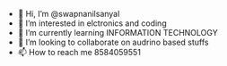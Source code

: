 - 👋 Hi, I’m @swapnanilsanyal
- 👀 I’m interested in elctronics and coding
- 🌱 I’m currently learning INFORMATION TECHNOLOGY
- 💞️ I’m looking to collaborate on audrino based stuffs
- 📫 How to reach me 8584059551

<!---
swapnanilsanyal/swapnanilsanyal is a ✨ special ✨ repository because its `README.md` (this file) appears on your GitHub profile.
You can click the Preview link to take a look at your changes.
--->

